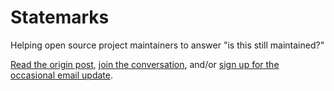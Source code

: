 Statemarks
==========

Helping open source project maintainers to answer "is this still maintained?"

[Read the origin post](https://pantheon.io/blog/still-maintained), [join the conversation](https://github.com/danielbachhuber/statemarks/issues), and/or [sign up for the occasional email update](https://tinyletter.com/statemarks).
